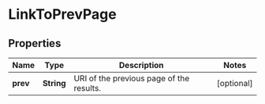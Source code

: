 

# LinkToPrevPage


## Properties

| Name | Type | Description | Notes |
|------------ | ------------- | ------------- | -------------|
|**prev** | **String** | URI of the previous page of the results. |  [optional] |



